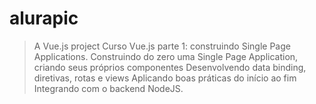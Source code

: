 # alurapic

> A Vue.js project
Curso Vue.js parte 1: construindo Single Page Applications.
Construindo do zero uma Single Page Application, criando seus próprios componentes
Desenvolvendo data binding, diretivas, rotas e views
Aplicando boas práticas do início ao fim
Integrando com o backend NodeJS.
